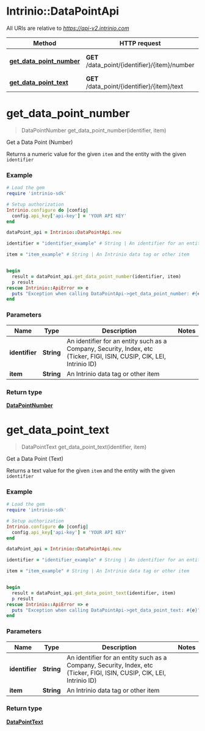 # Intrinio::DataPointApi

All URIs are relative to *https://api-v2.intrinio.com*

Method | HTTP request | Description
------------- | ------------- | -------------
[**get_data_point_number**](DataPointApi.md#get_data_point_number) | **GET** /data_point/{identifier}/{item}/number | Get a Data Point (Number)
[**get_data_point_text**](DataPointApi.md#get_data_point_text) | **GET** /data_point/{identifier}/{item}/text | Get a Data Point (Text)


# **get_data_point_number**
> DataPointNumber get_data_point_number(identifier, item)

Get a Data Point (Number)

Returns a numeric value for the given `item` and the entity with the given `identifier`

### Example
```ruby
# Load the gem
require 'intrinio-sdk'

# Setup authorization
Intrinio.configure do |config|
  config.api_key['api-key'] = 'YOUR API KEY'
end

dataPoint_api = Intrinio::DataPointApi.new

identifier = "identifier_example" # String | An identifier for an entity such as a Company, Security, Index, etc (Ticker, FIGI, ISIN, CUSIP, CIK, LEI, Intrinio ID)

item = "item_example" # String | An Intrinio data tag or other item


begin
  result = dataPoint_api.get_data_point_number(identifier, item)
  p result
rescue Intrinio::ApiError => e
  puts "Exception when calling DataPointApi->get_data_point_number: #{e}"
end
```

### Parameters

Name | Type | Description  | Notes
------------- | ------------- | ------------- | -------------
 **identifier** | **String**| An identifier for an entity such as a Company, Security, Index, etc (Ticker, FIGI, ISIN, CUSIP, CIK, LEI, Intrinio ID) | 
 **item** | **String**| An Intrinio data tag or other item | 

### Return type

[**DataPointNumber**](DataPointNumber.md)

# **get_data_point_text**
> DataPointText get_data_point_text(identifier, item)

Get a Data Point (Text)

Returns a text value for the given `item` and the entity with the given `identifier`

### Example
```ruby
# Load the gem
require 'intrinio-sdk'

# Setup authorization
Intrinio.configure do |config|
  config.api_key['api-key'] = 'YOUR API KEY'
end

dataPoint_api = Intrinio::DataPointApi.new

identifier = "identifier_example" # String | An identifier for an entity such as a Company, Security, Index, etc (Ticker, FIGI, ISIN, CUSIP, CIK, LEI, Intrinio ID)

item = "item_example" # String | An Intrinio data tag or other item


begin
  result = dataPoint_api.get_data_point_text(identifier, item)
  p result
rescue Intrinio::ApiError => e
  puts "Exception when calling DataPointApi->get_data_point_text: #{e}"
end
```

### Parameters

Name | Type | Description  | Notes
------------- | ------------- | ------------- | -------------
 **identifier** | **String**| An identifier for an entity such as a Company, Security, Index, etc (Ticker, FIGI, ISIN, CUSIP, CIK, LEI, Intrinio ID) | 
 **item** | **String**| An Intrinio data tag or other item | 

### Return type

[**DataPointText**](DataPointText.md)

